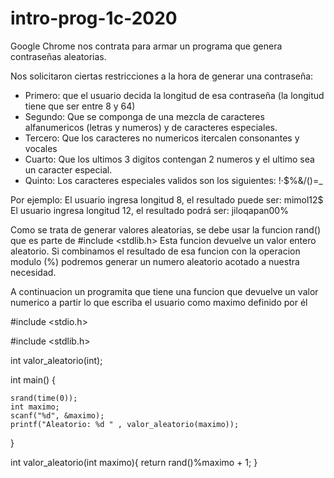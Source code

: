 # intro-prog-1c-2020

Google Chrome nos contrata para armar un programa que genera contraseñas aleatorias.
    
Nos solicitaron ciertas restricciones a la hora de generar una contraseña:
    
- Primero: que el usuario decida la longitud de esa contraseña (la longitud tiene que ser entre 8 y 64)
- Segundo: Que se componga de una mezcla de caracteres alfanumericos (letras y numeros) y de caracteres especiales.
- Tercero: Que los caracteres no numericos itercalen consonantes y vocales
- Cuarto: Que los ultimos 3 digitos contengan 2 numeros y el ultimo sea un caracter especial.
- Quinto: Los caracteres especiales validos son los siguientes: !·$%&/()=_
    
Por ejemplo: 
El usuario ingresa longitud 8, el resultado puede ser: mimol12$
El usuario ingresa longitud 12, el resultado podrá ser: jiloqapan00%
    
Como se trata de generar valores aleatorias, se debe usar la funcion rand() que es parte de #include <stdlib.h>
Esta funcion devuelve un valor entero aleatorio. Si combinamos el resultado de esa funcion con la operacion modulo (%) podremos
generar un numero aleatorio acotado a nuestra necesidad.
    
A continuacion un programita que tiene una funcion que devuelve un valor numerico a partir lo que escriba el usuario 
como maximo definido por él


#include <stdio.h>

#include <stdlib.h>

int valor_aleatorio(int);

int main()
{
        
    srand(time(0)); 
    int maximo;
    scanf("%d", &maximo);
    printf("Aleatorio: %d " , valor_aleatorio(maximo));
    
}

int valor_aleatorio(int maximo){
    return rand()%maximo + 1;
} 


